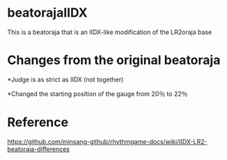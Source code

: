 # beatorajaIIDX
This is a beatoraja that is an IIDX-like modification of the LR2oraja base

# Changes from the original beatoraja

*Judge is as strict as IIDX (not together)

*Changed the starting position of the gauge from 20％ to 22％

# Reference

https://github.com/minsang-github/rhythmgame-docs/wiki/IIDX-LR2-beatoraja-differences
